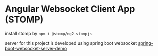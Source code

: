# Angular Websocket Client App (STOMP)

install stomp by
`npm i @stomp/ng2-stompjs`


server for this project is developed using spring boot websocket [spring-boot-websocket-server-demo](https://github.com/Subhmaharana/spring-boot-websocket-server-demo)


